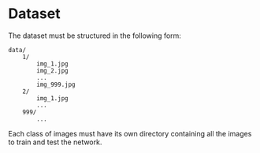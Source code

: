 # Dataset 

The dataset must be structured in the following form:

```shell
data/
    1/
        img_1.jpg
        img_2.jpg
        ...
        img_999.jpg
    2/
        img_1.jpg
        ...
    999/
        ...
```
Each class of images must have its own directory containing all the images to train and test the network.
